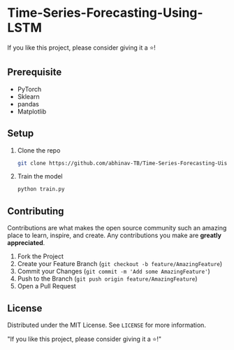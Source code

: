 # Time-Series-Forecasting-Using-LSTM
If you like this project, please consider giving it a ⭐!

## Prerequisite

- PyTorch
- Sklearn
- pandas 
- Matplotlib

## Setup

1. Clone the repo
   ```sh
   git clone https://github.com/abhinav-TB/Time-Series-Forecasting-Uisng-LSTM.git
   ```
2. Train the model
   ```sh
   python train.py
   ```


## Contributing

Contributions are what makes the open source community such an amazing place to  learn, inspire, and create. Any contributions you make are **greatly appreciated**.

1. Fork the Project
2. Create your Feature Branch (`git checkout -b feature/AmazingFeature`)
3. Commit your Changes (`git commit -m 'Add some AmazingFeature'`)
4. Push to the Branch (`git push origin feature/AmazingFeature`)
5. Open a Pull Request
<!-- LICENSE -->
##  License

Distributed under the MIT License. See `LICENSE` for more information.

"If you like this project, please consider giving it a ⭐!"
